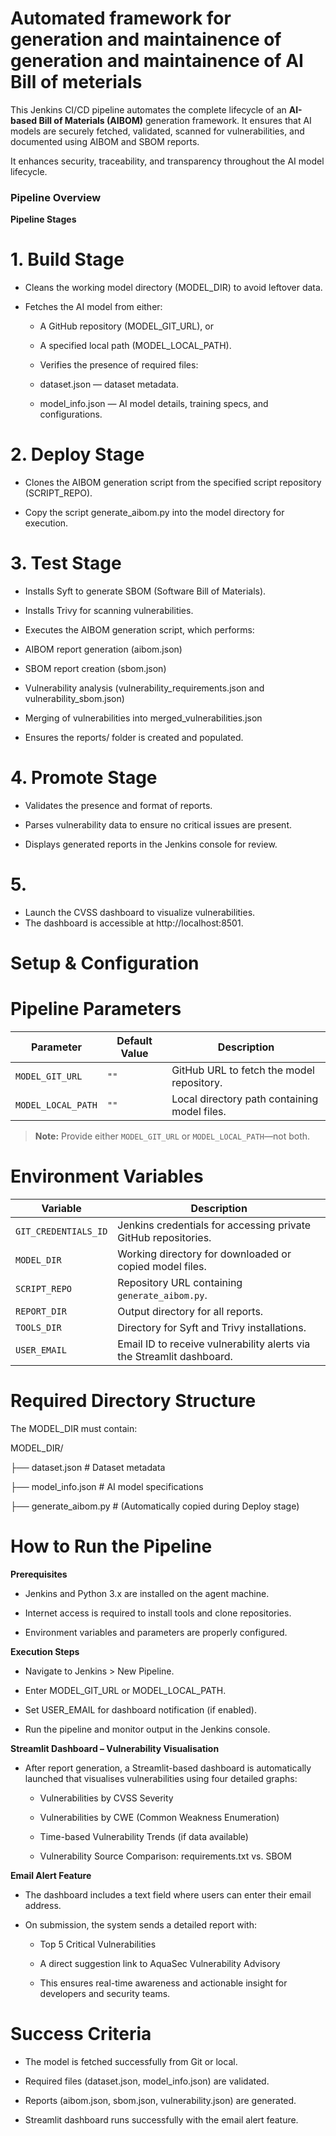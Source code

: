 # Automated framework for generation and maintainence of generation and maintainence of AI Bill of meterials

This Jenkins CI/CD pipeline automates the complete lifecycle of an **AI-based Bill of Materials (AIBOM)** generation framework. It ensures that AI models are securely fetched, validated, scanned for vulnerabilities, and documented using AIBOM and SBOM reports.

It enhances security, traceability, and transparency throughout the AI model lifecycle.



### Pipeline Overview

**Pipeline Stages**


# 1. Build Stage

- Cleans the working model directory (MODEL_DIR) to avoid leftover data.

- Fetches the AI model from either:

    - A GitHub repository (MODEL_GIT_URL), or

    - A specified local path (MODEL_LOCAL_PATH).

    - Verifies the presence of required files:

    - dataset.json — dataset metadata.

    - model_info.json — AI model details, training specs, and configurations.



# 2. Deploy Stage

- Clones the AIBOM generation script from the specified script repository (SCRIPT_REPO).

- Copy the script generate_aibom.py into the model directory for execution.

# 3. Test Stage

- Installs Syft to generate SBOM (Software Bill of Materials).

- Installs Trivy for scanning vulnerabilities.

- Executes the AIBOM generation script, which performs:

- AIBOM report generation (aibom.json)

- SBOM report creation (sbom.json)

- Vulnerability analysis (vulnerability_requirements.json and vulnerability_sbom.json)

- Merging of vulnerabilities into merged_vulnerabilities.json

- Ensures the reports/ folder is created and populated.



# 4. Promote Stage

- Validates the presence and format of reports.

- Parses vulnerability data to ensure no critical issues are present.

- Displays generated reports in the Jenkins console for review.

# 5. 
- Launch the CVSS dashboard to visualize vulnerabilities.
- The dashboard is accessible at http://localhost:8501.

# Setup & Configuration

# Pipeline Parameters

| Parameter           | Default Value | Description                                                  |
|---------------------|----------------|--------------------------------------------------------------|
| `MODEL_GIT_URL`     | `""`           | GitHub URL to fetch the model repository.                   |
| `MODEL_LOCAL_PATH`  | `""`           | Local directory path containing model files.                |

> **Note:** Provide either `MODEL_GIT_URL` or `MODEL_LOCAL_PATH`—not both.



# Environment Variables

| Variable            | Description                                                                 |
|---------------------|-----------------------------------------------------------------------------|
| `GIT_CREDENTIALS_ID`| Jenkins credentials for accessing private GitHub repositories.              |
| `MODEL_DIR`         | Working directory for downloaded or copied model files.                     |
| `SCRIPT_REPO`       | Repository URL containing `generate_aibom.py`.                              |
| `REPORT_DIR`        | Output directory for all reports.                                           |
| `TOOLS_DIR`         | Directory for Syft and Trivy installations.                                 |
| `USER_EMAIL`        | Email ID to receive vulnerability alerts via the Streamlit dashboard.       |


# Required Directory Structure

The MODEL_DIR must contain:

MODEL_DIR/

├── dataset.json                # Dataset metadata

├── model_info.json             # AI model specifications

├── generate_aibom.py           # (Automatically copied during Deploy stage)



# How to Run the Pipeline


**Prerequisites**

- Jenkins and Python 3.x are installed on the agent machine.

- Internet access is required to install tools and clone repositories.

- Environment variables and parameters are properly configured.


**Execution Steps**

- Navigate to Jenkins > New Pipeline.

- Enter MODEL_GIT_URL or MODEL_LOCAL_PATH.

- Set USER_EMAIL for dashboard notification (if enabled).

- Run the pipeline and monitor output in the Jenkins console.



**Streamlit Dashboard – Vulnerability Visualisation**

- After report generation, a Streamlit-based dashboard is automatically launched that visualises vulnerabilities using four detailed graphs:

    - Vulnerabilities by CVSS Severity

    - Vulnerabilities by CWE (Common Weakness Enumeration)

    - Time-based Vulnerability Trends (if data available)

    - Vulnerability Source Comparison: requirements.txt vs. SBOM


**Email Alert Feature**

- The dashboard includes a text field where users can enter their email address.

- On submission, the system sends a detailed report with:

    - Top 5 Critical Vulnerabilities

    - A direct suggestion link to AquaSec Vulnerability Advisory

    - This ensures real-time awareness and actionable insight for developers and security teams.


# Success Criteria

- The model is fetched successfully from Git or local.

- Required files (dataset.json, model_info.json) are validated.

- Reports (aibom.json, sbom.json, vulnerability.json) are generated.

- Streamlit dashboard runs successfully with the email alert feature.

